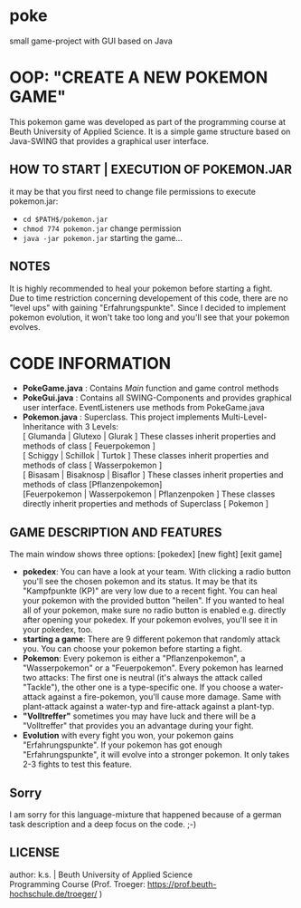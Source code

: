 # poke
small game-project with GUI based on Java

# OOP: "CREATE A NEW POKEMON GAME"
This pokemon game was developed as part of the programming course at Beuth University of Applied Science. It is a simple game structure based on Java-SWING that provides a graphical user interface.

## HOW TO START | EXECUTION OF POKEMON.JAR 
it may be that you first need to change file permissions to execute pokemon.jar:<br>
- ```cd $PATH$/pokemon.jar```<br>
- ```chmod 774 pokemon.jar```    change permission <br>
- ```java -jar pokemon.jar```    starting the game... <br>

## NOTES
It is highly recommended to heal your pokemon before starting a fight.<br> Due to time restriction concerning developement of this code, there are no "level ups" with gaining "Erfahrungspunkte". Since I decided to implement pokemon evolution, it won't take too long and you'll see that your pokemon evolves. 

# CODE INFORMATION

- **PokeGame.java** : Contains *Main* function and game control methods <br>
- **PokeGui.java** : Contains all SWING-Components and provides graphical user interface. EventListeners use methods from PokeGame.java <br>
- **Pokemon.java** : Superclass. This project implements Multi-Level-Inheritance with 3 Levels:<br>
[ Glumanda | Glutexo | Glurak ] These classes inherit properties and methods of class [ Feuerpokemon ] <br>
[ Schiggy | Schillok | Turtok ] These classes inherit properties and methods of class [ Wasserpokemon ] <br>
[ Bisasam | Bisaknosp | Bisaflor ] These classes inherit properties and methods of class [Pflanzenpokemon] <br>
[Feuerpokemon | Wasserpokemon | Pflanzenpoken ] These classes directly inherit properties and methods of Superclass [ Pokemon ]

## GAME DESCRIPTION AND FEATURES
The main window shows three options: [pokedex] [new fight] [exit game]
- **pokedex**: You can have a look at your team. With clicking a radio button you'll see the chosen pokemon and its status. It may be that its "Kampfpunkte (KP)" are very low due to a recent fight. You can heal your pokemon with the provided button "heilen". If you wanted to heal all of your pokemon, make sure no radio button is enabled e.g. directly after opening your pokedex. If your pokemon evolves, you'll see it in your pokedex, too.
- **starting a game**: There are 9 different pokemon that randomly attack you. You can choose your pokemon before starting a fight.
- **Pokemon**: Every pokemon is either a "Pflanzenpokemon", a "Wasserpokemon" or a "Feuerpokemon". Every pokemon has learned two attacks: The first one is neutral (it's always the attack called "Tackle"), the other one is a type-specific one. If you choose a water-attack against a fire-pokemon, you'll cause more damage. Same with plant-attack against a water-typ and fire-attack against a plant-typ. 
- **"Volltreffer"** sometimes you may have luck and there will be a "Volltreffer" that provides you an advantage during your fight.
- **Evolution** with every fight you won, your pokemon gains "Erfahrungspunkte". If your pokemon has got enough "Erfahrungspunkte", it will evolve into a stronger pokemon. It only takes 2-3 fights to test this feature. 

## Sorry
I am sorry for this language-mixture that happened because of a german task description and a deep focus on the code. ;-)

## LICENSE
author: k.s. | Beuth University of Applied Science <br> Programming Course (Prof. Troeger: <https://prof.beuth-hochschule.de/troeger/> )
